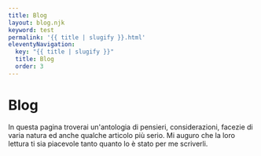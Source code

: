 ```yaml
---
title: Blog
layout: blog.njk
keyword: test
permalink: '{{ title | slugify }}.html'
eleventyNavigation:
  key: "{{ title | slugify }}"
  title: Blog
  order: 3
---
```


# Blog

<div class="lead">
In questa pagina troverai un'antologia di pensieri, considerazioni, facezie di varia natura ed anche qualche articolo più serio. Mi auguro che la loro lettura ti sia piacevole tanto quanto lo è stato per me scriverli.
</div>
